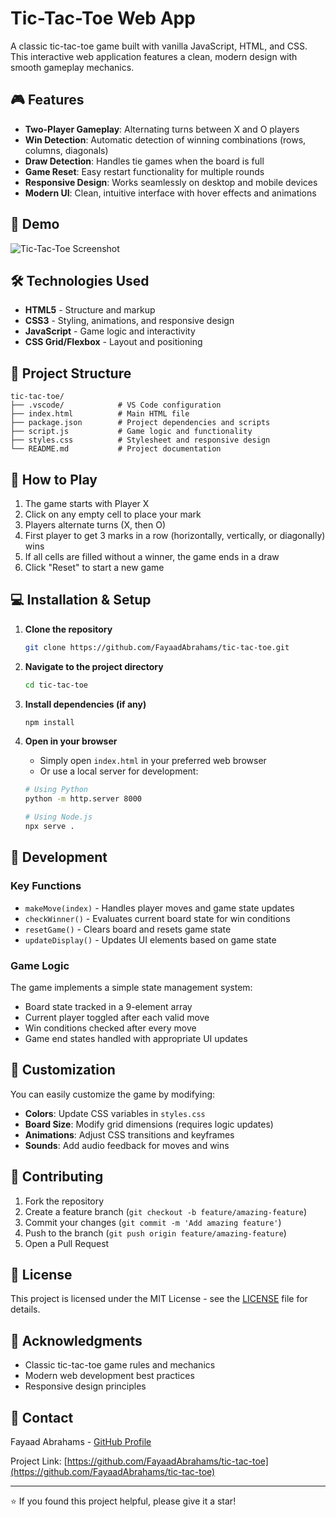 # Tic-Tac-Toe Web App

A classic tic-tac-toe game built with vanilla JavaScript, HTML, and CSS. This interactive web application features a clean, modern design with smooth gameplay mechanics.

## 🎮 Features

- **Two-Player Gameplay**: Alternating turns between X and O players
- **Win Detection**: Automatic detection of winning combinations (rows, columns, diagonals)
- **Draw Detection**: Handles tie games when the board is full
- **Game Reset**: Easy restart functionality for multiple rounds
- **Responsive Design**: Works seamlessly on desktop and mobile devices
- **Modern UI**: Clean, intuitive interface with hover effects and animations

## 🚀 Demo

![Tic-Tac-Toe Screenshot](https://github.com/user-attachments/assets/6c791f7a-92c2-4aa4-acda-61326cdfdcc3)

## 🛠️ Technologies Used

- **HTML5** - Structure and markup
- **CSS3** - Styling, animations, and responsive design
- **JavaScript** - Game logic and interactivity
- **CSS Grid/Flexbox** - Layout and positioning

## 📁 Project Structure

```
tic-tac-toe/
├── .vscode/            # VS Code configuration
├── index.html          # Main HTML file
├── package.json        # Project dependencies and scripts
├── script.js           # Game logic and functionality
├── styles.css          # Stylesheet and responsive design
└── README.md           # Project documentation
```

## 🎯 How to Play

1. The game starts with Player X
2. Click on any empty cell to place your mark
3. Players alternate turns (X, then O)
4. First player to get 3 marks in a row (horizontally, vertically, or diagonally) wins
5. If all cells are filled without a winner, the game ends in a draw
6. Click "Reset" to start a new game

## 💻 Installation & Setup

1. **Clone the repository**
   ```bash
   git clone https://github.com/FayaadAbrahams/tic-tac-toe.git
   ```

2. **Navigate to the project directory**
   ```bash
   cd tic-tac-toe
   ```

3. **Install dependencies (if any)**
   ```bash
   npm install
   ```

4. **Open in your browser**
   - Simply open `index.html` in your preferred web browser
   - Or use a local server for development:
   ```bash
   # Using Python
   python -m http.server 8000
   
   # Using Node.js
   npx serve .
   ```

## 🔧 Development

### Key Functions

- `makeMove(index)` - Handles player moves and game state updates
- `checkWinner()` - Evaluates current board state for win conditions
- `resetGame()` - Clears board and resets game state
- `updateDisplay()` - Updates UI elements based on game state

### Game Logic

The game implements a simple state management system:
- Board state tracked in a 9-element array
- Current player toggled after each valid move
- Win conditions checked after every move
- Game end states handled with appropriate UI updates

## 🎨 Customization

You can easily customize the game by modifying:

- **Colors**: Update CSS variables in `styles.css`
- **Board Size**: Modify grid dimensions (requires logic updates)
- **Animations**: Adjust CSS transitions and keyframes
- **Sounds**: Add audio feedback for moves and wins

## 🤝 Contributing

1. Fork the repository
2. Create a feature branch (`git checkout -b feature/amazing-feature`)
3. Commit your changes (`git commit -m 'Add amazing feature'`)
4. Push to the branch (`git push origin feature/amazing-feature`)
5. Open a Pull Request

## 📝 License

This project is licensed under the MIT License - see the [LICENSE](LICENSE) file for details.

## 🙏 Acknowledgments

- Classic tic-tac-toe game rules and mechanics
- Modern web development best practices
- Responsive design principles

## 📧 Contact

Fayaad Abrahams - [GitHub Profile](https://github.com/FayaadAbrahams)

Project Link: [https://github.com/FayaadAbrahams/tic-tac-toe](https://github.com/FayaadAbrahams/tic-tac-toe)

---

⭐ If you found this project helpful, please give it a star!
